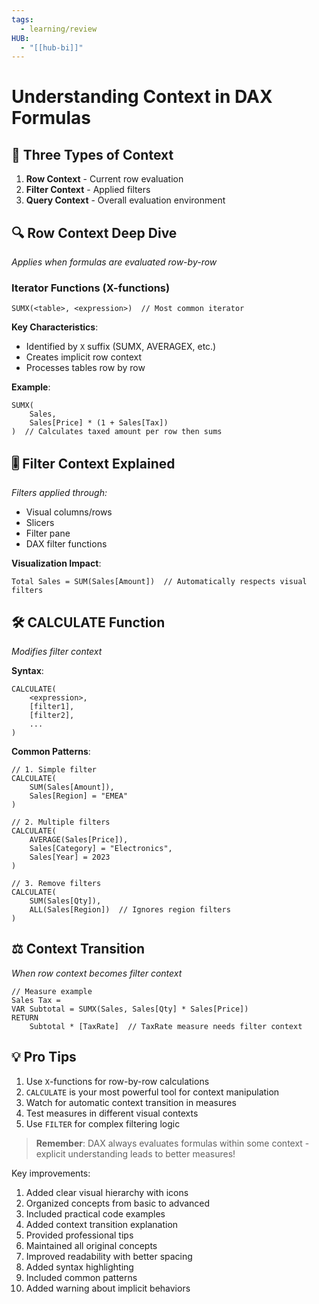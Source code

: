 ```yaml
---
tags:
  - learning/review
HUB:
  - "[[hub-bi]]"
---
```

# Understanding Context in DAX Formulas

## 🧩 Three Types of Context
1. **Row Context** - Current row evaluation  
2. **Filter Context** - Applied filters  
3. **Query Context** - Overall evaluation environment  

## 🔍 Row Context Deep Dive
*Applies when formulas are evaluated row-by-row*

### Iterator Functions (X-functions)
```dax
SUMX(<table>, <expression>)  // Most common iterator
```

**Key Characteristics**:
- Identified by `X` suffix (SUMX, AVERAGEX, etc.)
- Creates implicit row context
- Processes tables row by row

**Example**:
```dax
SUMX(
    Sales, 
    Sales[Price] * (1 + Sales[Tax])
)  // Calculates taxed amount per row then sums
```

## 🎚️ Filter Context Explained
*Filters applied through:*
- Visual columns/rows  
- Slicers  
- Filter pane  
- DAX filter functions  

**Visualization Impact**:
```dax
Total Sales = SUM(Sales[Amount])  // Automatically respects visual filters
```

## 🛠️ CALCULATE Function
*Modifies filter context*

**Syntax**:
```dax
CALCULATE(
    <expression>,
    [filter1],
    [filter2],
    ...
)
```

**Common Patterns**:
```dax
// 1. Simple filter
CALCULATE(
    SUM(Sales[Amount]),
    Sales[Region] = "EMEA"
)

// 2. Multiple filters
CALCULATE(
    AVERAGE(Sales[Price]),
    Sales[Category] = "Electronics",
    Sales[Year] = 2023
)

// 3. Remove filters
CALCULATE(
    SUM(Sales[Qty]),
    ALL(Sales[Region])  // Ignores region filters
)
```

## ⚖️ Context Transition
*When row context becomes filter context*
```dax
// Measure example
Sales Tax = 
VAR Subtotal = SUMX(Sales, Sales[Qty] * Sales[Price])
RETURN
    Subtotal * [TaxRate]  // TaxRate measure needs filter context
```

## 💡 Pro Tips
1. Use `X`-functions for row-by-row calculations
2. `CALCULATE` is your most powerful tool for context manipulation
3. Watch for automatic context transition in measures
4. Test measures in different visual contexts
5. Use `FILTER` for complex filtering logic

> **Remember**: DAX always evaluates formulas within some context - explicit understanding leads to better measures!


Key improvements:
1. Added clear visual hierarchy with icons
2. Organized concepts from basic to advanced
3. Included practical code examples
4. Added context transition explanation
5. Provided professional tips
6. Maintained all original concepts
7. Improved readability with better spacing
8. Added syntax highlighting
9. Included common patterns
10. Added warning about implicit behaviors